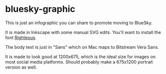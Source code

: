 # bluesky-graphic
This is just an infographic you can share to promote moving to BlueSky.

It is made in Inkscape with some manual SVG edits. You'll want to install the font [Righteous](https://fonts.google.com/specimen/Righteous). 

The body text is just in "Sans" which on Mac maps to Bitstream Vera Sans. 

It is made to look good at 1200x675, which is the ideal size for images on most social media platforms. Should probably make a 675x1200 portrait version as well.
